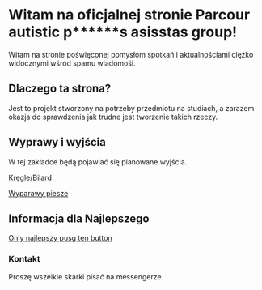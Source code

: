 # Witam na oficjalnej stronie Parcour autistic p******s asisstas group!

Witam na stronie poświęconej pomysłom spotkań i aktualnościami ciężko widocznymi wśród spamu wiadomośi.

## Dlaczego ta strona?

Jest to projekt stworzony na potrzeby przedmiotu na studiach, a zarazem okazja do sprawdzenia jak trudne jest tworzenie takich rzeczy.

## Wyprawy i wyjścia

W tej zakładce będą pojawiać się planowane wyjścia.

[Kręgle/Bilard](https://kfaryn.github.io/kregle/)

[Wyparawy piesze](https://kfaryn.github.io/wyprawy/)

## Informacja dla Najlepszego

[Only najlepszy pusg ten button](https://kfaryn.github.io/najlepszy/)


### Kontakt

Proszę wszelkie skarki pisać na messengerze.
